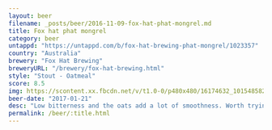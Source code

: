 ```yaml
---
layout: beer
filename: _posts/beer/2016-11-09-fox-hat-phat-mongrel.md
title: Fox hat phat mongrel
category: beer
untappd: "https://untappd.com/b/fox-hat-brewing-phat-mongrel/1023357"
country: "Australia"
brewery: "Fox Hat Brewing"
breweryURL: "/brewery/fox-hat-brewing.html"
style: "Stout - Oatmeal"
score: 8.5
img: https://scontent.xx.fbcdn.net/v/t1.0-0/p480x480/16174632_10154858222618745_215658299512381499_n.jpg?oh=a6129c0f8964718e3fad00c835fbc657&oe=59CDE4C3
beer-date: "2017-01-21"
desc: "Low bitterness and the oats add a lot of smoothness. Worth trying even if you're not a fan of stouts. As it goes down the creaminess becomes more evident"
permalink: /beer/:title.html
---
```

